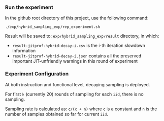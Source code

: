 
### Run the experiment

In the github root directory of this project, use the following command:

```
./exp/hybrid_sampling_exp/rep_experiment.sh
```

Result will be saved to: ```exp/hybrid_sampling_exp/result``` directory, in which:

 * ```result-jitprof-hybrid-decay-i.csv``` is the i-th iteration slowdown information
 * ```result-jitprof-hybrid-decay-i.json``` contains all the preserved important JIT-unfriendly
warnings in this round of experiment


### Experiment Configuration

At both instruction and functional level, decaying sampling is deployed.

For first ```k``` (currently 20) rounds of sampling for each ```iid```, there is no sampling.

Sampling rate is calculated as: ```c/(c + n)``` where ```c``` is a constant and ```n``` is
the number of samples obtained so far for current ```iid```.